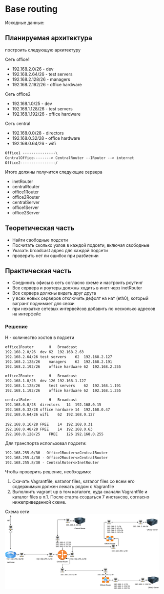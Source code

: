 # Base routing
Исходные данные:
## Планируемая архитектура
построить следующую архитектуру

Сеть office1
- 192.168.2.0/26 - dev
- 192.168.2.64/26 - test servers
- 192.168.2.128/26 - managers
- 192.168.2.192/26 - office hardware

Сеть office2
- 192.168.1.0/25 - dev
- 192.168.1.128/26 - test servers
- 192.168.1.192/26 - office hardware


Сеть central
- 192.168.0.0/28 - directors
- 192.168.0.32/28 - office hardware
- 192.168.0.64/26 - wifi

```
Office1 ---------------\
CentralOffice--------> CentralRouter --IRouter --> internet
Office2----------------/
```
Итого должны получится следующие сервера
- inetRouter
- centralRouter
- office1Router
- office2Router
- centralServer
- office1Server
- office2Server

## Теоретическая часть
- Найти свободные подсети
- Посчитать сколько узлов в каждой подсети, включая свободные
- Указать broadcast адрес для каждой подсети
- проверить нет ли ошибок при разбиении

## Практическая часть
- Соединить офисы в сеть согласно схеме и настроить роутинг
- Все сервера и роутеры должны ходить в инет черз inetRouter
- Все сервера должны видеть друг друга
- у всех новых серверов отключить дефолт на нат (eth0), который вагрант поднимает для связи
- при нехватке сетевых интервейсов добавить по несколько адресов на интерфейс

### Решение
H - количество хостов в подсети
```
office1Router		H	Broadcast
192.168.2.0/26	dev	62	192.168.2.63
192.168.2.64/26	test servers	62	192.168.2.127
192.168.2.128/26	managers	62	192.168.2.191
192.168.2.192/26	office hardware	62	192.168.2.255
```
```
office2Router		H	Broadcast
192.168.1.0/25	dev	126	192.168.1.127
192.168.1.128/26	test servers	62	192.168.1.191
192.168.1.192/26	office hardware	62	192.168.1.255
```
```
centralRoter		H	Broadcast
192.168.0.0/28	directors	14	192.168.0.15
192.168.0.32/28	office hardware	14	192.168.0.47
192.168.0.64/26	wifi	62	192.168.0.127
			
192.168.0.16/28	FREE	14	192.168.0.31
192.168.0.48/28	FREE	14	192.168.0.63
192.168.0.128/25	FREE	126	192.168.0.255
```
Для транспорта использовал  подсети:
```
192.168.255.0/30 - Office1Router<>CentralRouter
192.168.255.4/30 - Office2Router<>CentralRooter
192.168.255.8/30 - CentralRoter<>InetRouter
```
Чтобы проверить решение, необходимо:

1. Скачать Vagrantfile, каталог files, каталог files со всем его содержимым должен лежать рядом с Vagranfile
2. Выполнить vagrant up  в том каталоге, куда скачали Vagrantfile и каталог files в п.1.
После старта создаться 7 инстансов, согласно нижеприведенной схеме. 

Схема сети
![Схема](./imgs/schema.png)
